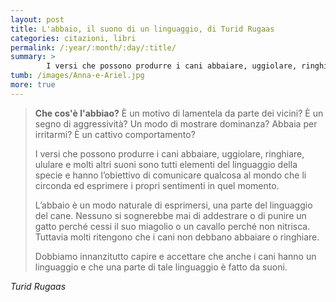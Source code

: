 ```yaml
---
layout: post
title: L'abbaio, il suono di un linguaggio, di Turid Rugaas
categories: citazioni, libri
permalink: /:year/:month/:day/:title/
summary: >
        I versi che possono produrre i cani abbaiare, uggiolare, ringhiare, ululare e molti altri suoni sono tutti elementi del linguaggio della specie e hanno l’obiettivo di comunicare qualcosa al mondo che li circonda ed esprimere i propri sentimenti in quel momento.
tumb: /images/Anna-e-Ariel.jpg
more: true
---
```

<blockquote cite="Turid Rugaas">
<p><strong>Che cos'è l'abbiao?</strong>
È un motivo di lamentela da parte dei vicini?
È un segno di aggressività?
Un modo di mostrare dominanza?
Abbaia per irritarmi?
È un cattivo comportamento?</p>

<p>I versi che possono produrre i cani abbaiare, uggiolare, ringhiare, ululare e molti altri suoni sono tutti elementi del linguaggio della specie e hanno l’obiettivo di comunicare qualcosa al mondo che li circonda ed esprimere i propri sentimenti in quel momento.</p>

<p>L’abbaio è un modo naturale di esprimersi, una parte del linguaggio del cane. Nessuno si sognerebbe mai di addestrare o di punire un gatto perché cessi il suo miagolio o un cavallo perché non nitrisca. Tuttavia molti ritengono che i cani non debbano abbaiare o ringhiare.</p>

<p>Dobbiamo innanzitutto capire e accettare che anche i cani hanno un linguaggio e che una parte di tale linguaggio è fatto da suoni.</p>
</blockquote>
<cite>
  Turid Rugaas
</cite>
